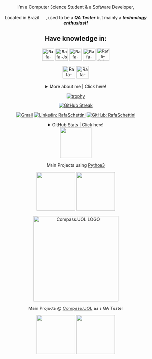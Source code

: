 
<div align="center">

<p>
I'm a Computer Science Student & a Software Developer,

Located in Brazil <img heigt="17" width="17" src="https://upload.wikimedia.org/wikipedia/commons/thumb/0/05/Flag_of_Brazil.svg/1280px-Flag_of_Brazil.svg.png" >, used to be a ***QA Tester*** but mainly a ***technology enthusiast!***

## Have knowledge in:

<p>
<img alt="Rafa-Py" height="40" width="40" src="https://cdn.jsdelivr.net/gh/devicons/devicon/icons/python/python-original.svg" />
<img alt="Rafa-Js" height="40" width="40" src="https://cdn.jsdelivr.net/gh/devicons/devicon/icons/javascript/javascript-original.svg" />
<img alt="Rafa-C++" width="40" height="40" src="https://cdn.jsdelivr.net/gh/devicons/devicon/icons/cplusplus/cplusplus-original.svg" /> 
<img alt="Rafa-Csharp" height="40" width="40" src="https://cdn.jsdelivr.net/gh/devicons/devicon/icons/csharp/csharp-original.svg" />  
<img alt="Rafa-Ruby" height="42" width="42" margin-left:5px; margin-right:5px; src="https://img.icons8.com/fluency/48/000000/ruby-gemstone.png"/>
<p>
<img alt="Rafa-HTML" height="40" width="40" src="https://cdn.jsdelivr.net/gh/devicons/devicon/icons/html5/html5-original.svg" />
<img alt="Rafa-CSS" height="40" width="40" src="https://cdn.jsdelivr.net/gh/devicons/devicon/icons/css3/css3-original.svg" />
</p>
</p>
 
<details>
  <summary> More about me | Click here! </summary>
  <p></p>
  
<div align="left">
 
``` js
const schettini = {
    
    personal: {
        name: 'Rafael Schettini',
        birthDate: '2004-07-01',
        interests: ['tech', 'music', 'games', 'sports']
    },
    
    technical: {
    
        technologies: {
        
            frontEnd: {
                Javascript: ['Vanilla JS', 'React'],
                HTML: ['HTML5'],
                CSS: ['styled-components', 'Bootstrap']
            },
            
            misc: {
                console: ['Python', 'C#', 'C++', 'Rust'],
                gameDev: ['C#', 'C++'],
                webTesting: ['Ruby']
            },
            
            architecture: ['Single Page Applications', 'Console Applications', 'Game Development'],
            
        },
    }
}
```

##

</details>

[![trophy](https://github-profile-trophy.vercel.app/?username=RafaSchettini&title=Stars,Commit,Repositories&column=3&margin-w=83&margin-h=15&theme=gruvbox)](https://github.com/ryo-ma/github-profile-trophy)

[![GitHub Streak](https://github-readme-streak-stats.herokuapp.com/?user=RafaSchettini&theme=gruvbox)](https://git.io/streak-stats)

[![Gmail](https://img.shields.io/twitter/url?label=Mail&logo=gmail&style=social&url=https://mailto:rafaschettini902@gmail.com)](mailto:rafaschettini902@gmail.com)
[![Linkedin: RafaSchettini](https://img.shields.io/badge/-Linkedin-blue?style=flat-square&logo=Linkedin&logoColor=white&link=https://www.linkedin.com/in/rafael-schettini/)](https://www.linkedin.com/in/rafael-schettini/)
[![GitHub: RafaSchettini](https://img.shields.io/github/followers/rafaschettini?label=follow&style=social)](https://github.com/rafaschettini)

</div>

<div align="center">

<details>
  <summary> GitHub Stats | Click here! </summary>
  <p></p>
  
![Schettini's GitHub Stats](https://github-readme-stats.vercel.app/api?username=RafaSchettini&show_icons=true&theme=gruvbox)
<a><img height=195 src="https://github-readme-stats.vercel.app/api/top-langs/?username=RafaSchettini&layout=compact&theme=gruvbox"></a>

🛑 ***Most Used Languages*** are just a metric of the languages my public code consists of and ***do not*** reflect experience or skill level 🛑

##

</details>


<img width="100px" src="https://cdn.jsdelivr.net/gh/devicons/devicon/icons/python/python-original.svg" />

Main Projects using [Python3](https://www.python.org)

<a href="https://github.com/RafaSchettini/RealityStone_Sprint6_Esfera_Compass">
<img height="125em" src="https://github-readme-stats.vercel.app/api/pin/?username=rafaschettini&repo=python-auto-messages&theme=gruvbox"/></a>
<a href="https://github.com/RafaSchettini/RealityStone_Sprint5_RafaSchettini_Compass">
<img height="125em" src="https://github-readme-stats.vercel.app/api/pin/?username=rafaschettini&repo=python-delete-files&theme=gruvbox"/></a>

<p></p>

<p><img width="275px" src="https://compass.uol/logo.svg" align="center" alt="Compass.UOL LOGO" /></p>

Main Projects @ [Compass.UOL](https://compass.uol) as a QA Tester

<a href="https://github.com/RafaSchettini/RealityStone_Sprint6_Esfera_Compass">
<img height="125em" src="https://github-readme-stats.vercel.app/api/pin/?username=rafaschettini&repo=RealityStone_Sprint6_Esfera_Compass&theme=gruvbox"/></a>
<a href="https://github.com/RafaSchettini/RealityStone_Sprint5_RafaSchettini_Compass">
<img height="125em" src="https://github-readme-stats.vercel.app/api/pin/?username=rafaschettini&repo=RealityStone_Sprint5_RafaSchettini_Compass&theme=gruvbox"/></a>

</div>
